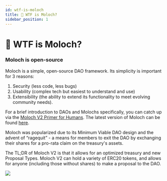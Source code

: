 ```yaml
---
id: wtf-is-moloch
title: 🥩 WTF is Moloch?
sidebar_position: 1
---
```


# 🥩 WTF is Moloch?

### Moloch is open-source

Moloch is a simple, open-source DAO framework. Its simplicity is important for 3 reasons:

1. Security (less code, less bugs)
2. Usability (complex tech but easiest to understand and use)
3. Extensibility (the ability to extend its functionality to meet evolving community needs).

For a brief introduction to DAOs and Molochs specifically, you can catch up via the [Moloch V2 Primer for Humans](https://medium.com/raid-guild/moloch-evolved-v2-primer-25c9cdeab455). The latest version of Moloch can be found [here](https://github.com/HausDAO/Molochv2.1).

Moloch was popularized due to its Minimum Viable DAO design and the advent of “ragequit” - a means for members to exit the DAO by exchanging their shares for a pro-rata claim on the treasury's assets.

The TL;DR of Moloch V2 is that it allows for an optimized treasury and new Proposal Types. Moloch V2 can hold a variety of ERC20 tokens, and allows for anyone (including those without shares) to make a proposal to the DAO.

![](https://media.giphy.com/media/Lr9Y5rWFIpcsTSodLj/giphy.gif)
